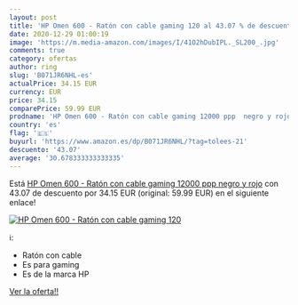 ```yaml
---
layout: post
title: 'HP Omen 600 - Ratón con cable gaming 120 al 43.07 % de descuento'
date: 2020-12-29 01:00:19
image: 'https://m.media-amazon.com/images/I/41O2hDubIPL._SL200_.jpg'
comments: true
category: ofertas
author: ring
slug: 'B071JR6NHL-es'
actualPrice: 34.15 EUR
currency: EUR
price: 34.15
comparePrice: 59.99 EUR
prodname: 'HP Omen 600 - Ratón con cable gaming 12000 ppp  negro y rojo'
country: 'es'
flag: '🇪🇸'
buyurl: 'https://www.amazon.es/dp/B071JR6NHL/?tag=tolees-21'
descuento: '43.07'
average: '30.678333333333335'
---
```


Está [HP Omen 600 - Ratón con cable gaming 12000 ppp  negro y rojo](https://www.amazon.es/dp/B071JR6NHL/?tag=tolees-21) con 43.07 de descuento por 34.15 EUR (original: 59.99 EUR) en el siguiente enlace!

[![HP Omen 600 - Ratón con cable gaming 120](https://m.media-amazon.com/images/I/41O2hDubIPL._SL200_.jpg)](https://www.amazon.es/dp/B071JR6NHL/?tag=tolees-21)

ℹ️:

- Ratón con cable
- Es para gaming
- Es de la marca HP

[Ver la oferta!!](https://www.amazon.es/dp/B071JR6NHL/?tag=tolees-21)
